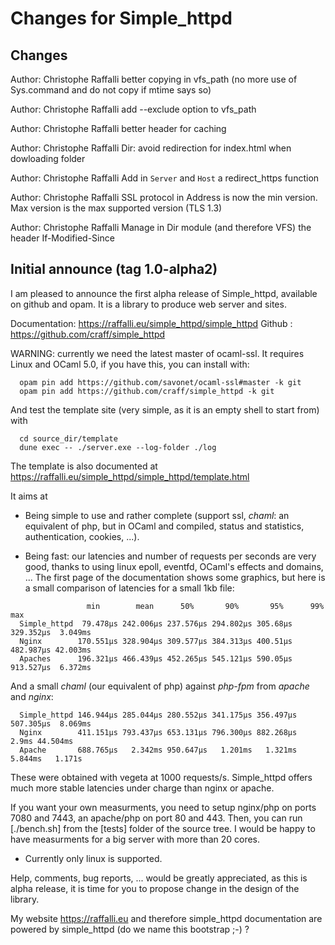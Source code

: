 # Changes for Simple_httpd

## Changes

Author: Christophe Raffalli
    better copying in vfs_path (no more use of Sys.command and
	do not copy if mtime says so)

Author: Christophe Raffalli
    add --exclude option to vfs_path

Author: Christophe Raffalli
	better header for caching

Author: Christophe Raffalli
    Dir: avoid redirection for index.html when dowloading folder

Author: Christophe Raffalli
	Add in `Server` and `Host` a redirect_https function

Author: Christophe Raffalli
    SSL protocol in Address is now the min version. Max version is
	the max supported version (TLS 1.3)

Author: Christophe Raffalli
    Manage in Dir module (and therefore VFS) the header If-Modified-Since

## Initial announce (tag 1.0-alpha2)

I am pleased to announce the first alpha release of Simple_httpd, available on
github and opam. It is a library to produce web server and sites.

  Documentation: https://raffalli.eu/simple_httpd/simple_httpd
  Github       : https://github.com/craff/simple_httpd

WARNING: currently we need the latest master of ocaml-ssl.
It requires Linux and OCaml 5.0, if you have this,
you can install with:
```
  opam pin add https://github.com/savonet/ocaml-ssl#master -k git
  opam pin add https://github.com/craff/simple_httpd -k git
```
And test the template site (very simple, as it is an empty shell to start
from) with
```
  cd source_dir/template
  dune exec -- ./server.exe --log-folder ./log
```
The template is also documented at https://raffalli.eu/simple_httpd/simple_httpd/template.html

It aims at

- Being simple to use and rather complete (support ssl, *chaml*: an equivalent of php,
  but in OCaml and compiled, status and statistics, authentication, cookies, ...).

- Being fast: our latencies and number of requests per seconds are very good,
  thanks to using linux epoll, eventfd, OCaml's effects and domains, ...
  The first page of the documentation shows some graphics, but here is a small
  comparison of latencies for a small 1kb file:

```
                 min        mean      50%       90%       95%      99%      max
  Simple_httpd  79.478µs 242.006µs 237.576µs 294.802µs 305.68µs 329.352µs  3.049ms
  Nginx        170.551µs 328.904µs 309.577µs 384.313µs 400.51µs 482.987µs 42.003ms
  Apaches      196.321µs 466.439µs 452.265µs 545.121µs 590.05µs 913.527µs  6.372ms
```
  And a small *chaml* (our equivalent of php) against *php-fpm* from *apache*
  and *nginx*:
```
  Simple_httpd 146.944µs 285.044µs 280.552µs 341.175µs 356.497µs 507.305µs  8.069ms
  Nginx        411.151µs 793.437µs 653.131µs 796.300µs 882.268µs     2.9ms 44.504ms
  Apache       688.765µs   2.342ms 950.647µs   1.201ms   1.321ms   5.844ms   1.171s
```
  These were obtained with vegeta at 1000 requests/s. Simple_httpd offers much
  more stable latencies under charge than nginx or apache.

  If you want your own measurments, you need to setup nginx/php on ports 7080
  and 7443, an apache/php on port 80 and 443. Then, you can run [./bench.sh]
  from the [tests] folder of the source tree. I would be happy to have
  measurments for a big server with more than 20 cores.

- Currently only linux is supported.

Help, comments, bug reports, ... would be greatly appreciated, as this is
alpha release, it is time for you to propose change in the design of the
library.

My website https://raffalli.eu and therefore simple_httpd documentation are
powered by simple_httpd (do we name this bootstrap ;-) ?
